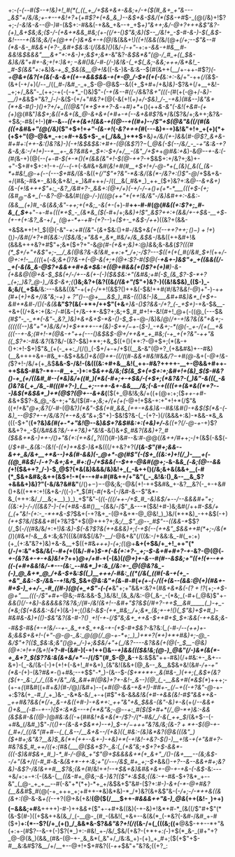 
+:-*(_-(_--#(*_$--+!&)+!_#(*(_((_+_/+$&+&+-&&;+/-+($(#_&+_+"&---_&$"+/&/&;+_-_+--*+*&!+?_+(_+#$?+(+&_&_)--&$+&-$&/(*($&-+#_$-_(@(/&)+!$?+;-/_-&!&-&--@-)_#-(&$+:-#&&(-+&&_+&--+_+$_$+)$"&++;&/-@+?+++&$"&?-(+)_&+$&;&;($-/-(+&+*&&_#&;(+-((/+-()$"&;&)($--_/&!+_-$-#-&-)-$(_&$-*&!----+(&!&;&/(+(@++(*-)&*&+-+(@_/&(&&+!_)((+!(&&((_&/(@_+(/+;--$"&--#(*&-&-_#&&+(+?-_&#+$&:&:_(_/(&&)()_(&/-/_-+"_-+:+_-&&-+#&__#-&&!&$&&&"___&+"+:+&-)+;&$+;&*-_&"&?-*&$&*&"(@-/_#_+((_$&-&)&/&"+#+-&;+!+:_)&$+;-$&#()&/-#-(_/-)&!&-(_+$(_&;-&&;+++/&*&!_-_#-$(&&"+:+*&)&*-+_$_$&(&__@+!&*((-&-)&-&:&--$(#(&++(__/+-++-#$?_)(_-*+__@&+(_&?(+(&(_-&-&+$($_(+-+&&$&&-+(*-@_/-$+((+_(-(__&:+:-*&/+"-++_(/(&_$-(&+(-+/+)(/--_/((_#-/&#_-_+_$-@-@&$--&((+_$+#+/+&_)&)-_$?&+(/+__+&!-_+;+/_&&"-_(++;-+(-(-+*_-()&)$"-_(-+(&--#((-/&_&?_&+"(((-(#_(+(-@+/-*&)-__/_)+_&*&$+"&?_/-/-&($-(+/+"_#&?+_(@(-&(+!(_+)+/-$&)_/-_-+&)(#&--)&"&+(*+&-#()-)()+?+/+_(((@&"(*+$+*+?-&_-+#_)+*_+()(++_&-&"(-&!(+&#-(+(+)_@(#&"_)&$+;&((+&+(&_@-&+&+(+#+-+(--&+&#$?_&+/&($?&/+;&++;&?&-+$&;-#&(+!-)__(#--&_--((++(&+!(&&-+$($(@--+((#+)-*-/$"+$(@&"&((/(#(*&(((+&_#&_+"(@(/&)_($"+$+!+_+"-(&-+!_(_-&?+++(_#(---&)+-+)&!&"+!+_+(+)(*+(+$+"(@-@&*_-+:+#-+&$+$-_+(_/&&_)+*+$__+&_)+/&/(+-)&_&(_#-@$?_&+&-#+#+:(++-&:()&?&)-)(-+!&$&$&:+#+-(@(&$?_)$?-$(*_@&(-$(--/&/_-_-+"&:&-+?&-&;&:-/+!+)--+__+-_&?&#&+_$+:-$+/+/__-(&"_/+$+*+*_@_#&:+*_&_)-&_@--+-&:(-(#(_&-+)(@(--*(+-#-$(+-*()(*(&&(&"+!-$(@-++?-*+$&$+:+/&?+;&)+-+"-$+#+$+:+!-+_-(/--(-_+(-&#&+&#(_&!+#(#__+$+!+/-@-*+(_(&)(_&((_(&-*+#&!_@-+(--(---$+#&/(&-_&((+_$(/$"$"+?&"-*&:&/(&(*-/&?+:()$"-@_/+$&+&-+/(#&;-#&*-_&)&;&+&!_+_)&#+++/-/((__&(_#&*_)_++_($+)&?+:&*_@--_&+&+)(&-(+!&+_+_+$"+:_-&?_/&#+?-_&&+:(@+/+)(-+/-/-+()+(+*-*___(((+$-(+;(&_#_$_@-$&+_(--&?-@-*&&(#(*(@-/-)(((@(++"_+_(+_+!&/&"_-_/&)&#+_+:-&&:_-(&&__(+)_#_-&*(*&_&;&"-++;+_(+&;_-&(+-(*+)-#__++-#-#(@(#_&((+:$?+;_#-&_(_$+___+"-+-#+_(((*+$_-_(&*&_($(_-#+/+;&*&)+!$"_&$?_++:+(_&&/+-+$&-__+$-(_+-_+(+:&?_&-*+/_$_+_-($_@_+-*+-+#-(+?--_)+_($+-_+&$-/++_)((&?+(&&-+&$&*+!+!_$(@(-&"-_+:+#((&"_-(_&_+$&:()+#-/&$+_&(+((*-*-++?+$+;()-)+!+$_)()_)-/&#(/+?+#(&&:-/($&/&;+"&&+_&*_#&/+/&_&$&-_/&&((++&#+!&(&&&+++&?+#$"+;&*($+?+"-&_@(#-*(+&*+;&)+:_@_)&_&;&-&*&*(*$?(((#(*_$+/+"+&$"+;-__/_&(@&?&-&!&#_++:+*_/+;-/$?---$((+(+(_#(/&#_$+!(*++_/-@+:+!-__(((_(+(-*&;_&+$()$?&-+$($-@-&_(+;_+(@+:$?-#($_@(-__+&+-_)&_$"+_+((&&((/-_+(-&(&_&-@$?+&&++#+&+$&:+((@+#&&(+()$?+(+)_#___)-&-(+_&&_@(@+&-$_$&(+/-/+--&(_+-_(-)($&$&:+"(_&#&;+#(-_$_(&_$?-$-*+?_(+;_)&?_@-)_/&$-&+;(*(__)&;&?+(&?((&*(/(&+"(*$"+)&?-)((&!&$&)_(($-)_-&;&/(_+$&__/&:---&&&((&"-+(_+(-/_++!(&$?()++&(-$&!++_#(#_/&?&*&!-*_@_)+"-)-+_+(#+_(*+)+&+/_/&"&;-$+)+?$"()-_-@+___&$_)_#&-((()&!-)&___&#+#&)&*_(+$+-&*_#+*&#-/()(-&(&___&"$?(&(-+*+/++$"(+&___+)&-()$?&&-/+?_(-_+$+)_-+&-$&__-+&+((/+&+:+(&:-/-#(&-(+/&-+*-&$?+;&;+$_#_#+!+-&!(#+!_@+(-((@_(---$&_(#$"-_-_+*(-&"-_&?_)&)+&+&+$-*&-()-$_$_+-@-/&)&/_@_/_/+-+!&?&(&"+&+;-((((((--)&"+"+)&/&/+)+$+*++--+(&)-$+$+/-$+_-(_$-)_-+&+;-*(@(-_+-/(+(__+&(((--+-&;(#+!-*(@&-+"++(---()&$&$-@+/++&*_+_#&;(-+_+(+?&"-++"&((_$?+:-#&:&?(_&?&/-(&?-$&)+*+;+&_$((+$()(*+:$?-@+$+;(*(&-+()+:+!-$+)$"&_(+(-_++:_/(/()_(-$+/+-+/+$((__&-&"(@+?_(+&&#&)+--#&)(__&++++&+-#&_+-&$+&&_()+&(@+*-((/(_(#-_&&+#&!_#&_&/$?-$+#(@-_&+(*-@+!&-(*$?+!-/&/+(+_&$__&&-$-/&!-(&(((&:+#+&__&!(_++-#&?++++-__+-@&&+#++-++$&$-#&?-*+--#__+_-)+:+$_&++&/&;($(&_$+(+$+:+;&#+!+(&)_$($-#&?()-+_(+/((&#_#--(*&)&/+((#_)(*&(-#+;+-+$&/-(+$+;(*&?&?-(_)&"-&(((_-&()&?&(_+_/&_-#(((#+?-)_(__+;--++-&+-&&___/&;(-&-+((((++(&*&((*+?---)&$(*&$&*_)+*(@$?(@+--&+&_(__($(+_@&!&;&/+((+(@+:+;($_++-+#-&_&+$$?-&_@_-&-+;+"&/($(#_-+;&;+/(+(+(_-@+!+$&-+:+"+!+*(/$"&((*+!+*&"_@+;&?(/-#_-(@&?_)(*&"-$&(+#_&&_(++-+&&)&--#&!&#()-+&$($(*&-(-&)_--@$?+-+/&/&?(+-+&;&"&_+;$"+)-$&!$?&-(_-(+?-)(/(&&&+:&)-*&&-*&_&(((-$+"(__(+?&)_&(#(+-*+"&!_@--&)______&$+?&$_#&:+:(+&)+/-__&((+?(/-@-+_-+)$?&&+?+_-$(/&#_&&?&/-++?&)+"&!&-_&()&_+$_#&?(&&)+?_#($&&+*&___-)++-/()+"&(+:_(++&$(_+?($((_)(#-)&#--&:_#-@_@(*(_&++/_#+*+;-/+(&$(-&$(-(/_$+#-_&(&:-(&!(-((+)+*&$-)&*_&(((/++&?+?(__/(_&-$"(#+;&&--&++_&/&+__+*&--)+&(#-&&)(-_@+*-@(#$"(-($+_((&:+)+!(/_)-___+(-((@_#&$_/-/-*+?-&+;&+_#+:()-/+$&&(--$++-@&#(@+;-*&-&*&_(*-*&;(@_--&_&(*+!($&++?_/-)-$_@$?(*&(&)&&&/&)&!+_(_-&++()(/&;&+&(&&+__(-#(*_$&+&#&;&++(&$+!-*(+--+#+#(#&++/+"&"(_-_&!&:()_&--__&_$?+&&&+)&)$?$"(-&/&?&#&"__(/()+$-)-$-@&;&;-@&(+!-++$&#&_+-&?__&?(-_+-+&#()+&((+*+:+!(&+&-/((-)-*_$(#(*-#(*+&-(-/&#-&--$"&*-&_(+++:&/_/__&;+__)_)_)_+$"&"-(_(_(-*(((/++-/+$_#_-&)&$_/+--/--&&&#+"+;((&:+)-/-/_((&&?-)-(+(+#&-&#()__-(&*&/-/$"_&---*($&!+#-)&;&#(/++_#-$&/+(_(+"&!-(+:-_-*+*&-$?_$&+(-+?&+_-(@+&+*-@_@&!_)_)&/(*+*&)_-++&$(-+)_(++$?&/($&&+#_(+?&?$"+$(@+++?+;&;_/__$"_@--_#$"-*-((*&&-*_$$?(/_$(_-/((_#&/&/+:+!___)&:&)-$(-&?$?&(++&&&)+;(-+$(--(++&"_$_&&++#(*+;-/_&(*()_)(#&*+!-&__&*+:&;&?(((&(#&$(/&?-__/-@&+&"(/((&:-/+&&:&_-#(_+:+)(+_(+:&"&?+)&)+&-&__+$((+#&_+++)-(+;(_(@+__&+(+$&/+_+!_++"(*(/-/+:&"+$&/&(-_-#+(_+((&/-#+)_$-*(-&(+:+?-_+;-$-&+#+#+?-+-_&?-@(@(*-+-(&?&+-+-*_+&)&!+?_++)_@+/+#-_+(-(&)(*(@+)+-&--#(#--&$&;+"((+!(+--++((-(+#+&&!&/-*---(&:_--#&*_)+:&_(/&:+-_@(@&?&_-(-)_@_&+*_@_/+&-$+*&:_$((_)__+++/-#&:_((*(/&(_((#(-&-+(+_-+&"_&&:-$-/&_&_--+!_&_/_$_$&+_@&:&"+(&_-#-#(*+_(+-(-/((+_(&--(&&:_@_(+)_(_#&+-#+$-)_++/-_-#_((#-)(@(+_+$"-(-(+*__&"+;+"&&+:&?+(_#&+&*&(-($?+!$?_(+;-_+$-@+"___(((-/$"+#+_-@&;-#&:&&-$_)&/&!_(&_&/&:-@(_&-_-(*&;_(-#+(_@&)$"+*_-&&()(/-_+&_)-&&&&_&?&?&;_/(#-/&!_(&_+!--&#+"$?&$(/_#+?-++$__&#_____(_)-+_-(*&;($(+&&&:-&(*+)(&-)+;(*()&!_-&$-(++_#&;_/+;&*_(&;+-+!()(_$"&)+$+#_)-#&#&-&)+(()-$&"&?(&-#_-$?()__-$+!(-+*-*(/$"&;&+_++&-$++_#+$_$+:&&(-_++&&;&--#&$-#&(+-+!&/--+-_&_++$_++&-+-(+$-#+$&?-*&?&:(*_(-#-/--(++)+*-*&;_&&$+&+!-(+"-@-@-_&:_@(@(/_@-+-*+;_)_)+*+?(*+)+*+#&)+;-@_-&/$"+?_(($_$&:&;&"()_@_$+$_/-)+;&$&/+"+(_/&?----&?&&(+(@(-_$__-@&)(@+:+!++(*&*+!(*__+?-#-(&#-)(-+!++()&_--+)&&((($&!&;(@-)_@&"(/-)&*(&(*-+_&+?_$($$?$?&:&(&+&/+*-_-/(/$"(#_$-@_&__-+&:&$&"++-#&)(/+#&:+-_&+--&+)-(_-&/(&-(-)+(+!+(-&+!_#+&+)_(&"&!(&&+(@_&--_&__&$&+&!(&_#-/+-+"(*&-(_+)-(&?_#&*_-()+#&;--+$$"-*_)-(&--$-_($+*+*+-_&(#&-_)(++;(_&$+(&?($(+-_&:_/_/_((&+/&"_/&_&#+#(@&)+?+-&!-_&--)(@_(_-__&&+#(*&$(*_)+++;-(+-+*(*(#&#((+#+_&)(#-/_@_)_/&#+)--(*+#(@-&&-+&+!_)-#_#+-_$(/-$+((-+?&"-@-*+-+:$?&(+_-#_/_+_)&-_-&*&-&/_+-+(#$"+&-&&*&!&(+#_-+&&(&!-#$"&&++&-_++#&?&&(*(/+_&-+&((+#-)-+&*+:_++"&"+&_$&&-(&"-_&)+-&*(+(/_--&&+()+*&__(-#--+--)($+:&*&---+(+*&"&;-@--+:_#($($+#+*(/_@-*+)&:-&&(&$&#-&(*(@-)_@_#&:&((-_+(#_#&!+&+&(*-/$?-/(*-#&/_/-&(_++_$_/(&+$--(-+#&_(/&#_)$"-/(*()+-(&-&+$&*+)--+)_$-$+/-$+++"&?&/&;(&_-$?+*+$-$(@-+-(_#+/_((/&"(#+#--(_(_&--/__&+&--/(+&)((_#&:-(&)&*&?(@&(((&"_)($+#+;&"&?__&)_$_&(*+(++--&+-)-+&)+*(-+!&!-+&?-$()-)__+!&-+$(+$"&#+?-#&?&$_#_++/((+:(#&(___@($&+$?-_&:(_(+&"&;+$+?+$-&&*-(((-$_)&#_$&+_#_)-*_#-/-@&_+"$"_@+$&&&&+*(+_&+"_/()-(&+___--(&;&$-_-/+"(&+/((-#_#-*&-&_(&+*-++:&;+"(/---/&$_#+_+;-$+_&&()_-+?--&--&&*+#+;&?&)-&$?-/&!&++#__$?&;(&+*(#_/&!+_+!--+$&+&)&#&+&+-@-+-+&-(-&$-_&:---+&/+:+-+:(-(&&-(*__((&-_#_+_@&;-&-)&?(($"+:&$&;((&:-+-#&*-$+?&*_+--&"_(_@-_+_+__--#(-&"+*(*+)-*+_+/&$&+$"&#-($?+:_#-)-&+(-*-@+#&?(__&&#_$_#(@(-+_+++_+;+#++-*&)&*&)-*_/+)&?(&+&$"&-(-_/+;-/-*++&((&(&+:(@_-&-&_+((_--+?(@+&(+&!__(@($(/___$++-*_#&&&++"&-_)_@&*(++(&!-$__+)+$+)($-$&&&;+#__&++++)-#-)++&_&+_($"+-+#+&((&)(-+-&)+!&*+#-*_(&((/$"_#_+$"(*(&-$(#-)((+$&++&(&_/_(-__@-_(#_-(&&!(_+&+--&(&(*_(-*&?(-&#-/&#_+-#($+)__+:(*--$?(/+_(+()_/_&&*&-$?&_&"&?+!(/(_(&-/+(_(((&;((+__@&$-++--*+"&(+:+-(#$?--&-+(-)$?(*_)+:-#&!_+-/&/_$&/(+&?-(+*+_+:(-_)+$(*_&-_(#+"+?_@-@(&_)(&&_(#&-(@-+-_&_&*(_&"+/_/&:&_+)-(+)_+_#+;($(+$"+$-#__&:&#$?&__/+/__+--@+!+$+#&?((_-++_$&"+"&?&;((+?_:
